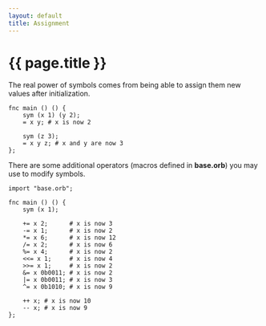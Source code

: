 ```yaml
---
layout: default
title: Assignment
---
```

# {{ page.title }}

The real power of symbols comes from being able to assign them new values after initialization.

```
fnc main () () {
    sym (x 1) (y 2);
    = x y; # x is now 2

    sym (z 3);
    = x y z; # x and y are now 3
};
```

There are some additional operators (macros defined in **base.orb**) you may use to modify symbols.

```
import "base.orb";

fnc main () () {
    sym (x 1);

    += x 2;      # x is now 3
    -= x 1;      # x is now 2
    *= x 6;      # x is now 12
    /= x 2;      # x is now 6
    %= x 4;      # x is now 2
    <<= x 1;     # x is now 4
    >>= x 1;     # x is now 2
    &= x 0b0011; # x is now 2
    |= x 0b0011; # x is now 3
    ^= x 0b1010; # x is now 9

    ++ x; # x is now 10
    -- x; # x is now 9
};
```